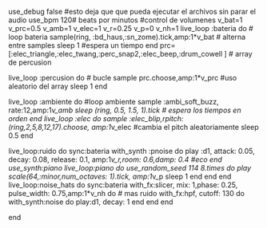 use_debug false #esto deja que que pueda ejecutar el archivos sin parar el audio
use_bpm 120# beats por minutos
#control de volumenes 
v_bat=1
v_prc=0.5
v_amb=1
v_elec=1
v_r=0.25
v_p=0
v_nh=1
live_loop :bateria do # loop bateria 
  sample(ring, :bd_haus,:sn_zome).tick,amp:1*v_bat # alterna entre samples 
  sleep 1 #espera un tiempo
end
prc=[:elec_triangle,:elec_twang,:perc_snap2,:elec_beep,:drum_cowell ] # array de percusion

live_loop :percusion do # bucle 
  sample prc.choose,amp:1*v_prc #uso aleatorio del array
  sleep 1
end

live_loop :ambiente do #loop ambiente
  sample :ambi_soft_buzz, rate:12,amp:1*v_amb
  sleep (ring, 0.5, 1.5, 1).tick # espera  los tiempos en orden
end
live_loop :elec do
  sample :elec_blip,rpitch:(ring,2,5,8,12,17).choose, amp:1*v_elec #cambia el pitch aleatoriamente
  sleep 0.5
end

live_loop:ruido do
  sync:bateria
  with_synth :pnoise do
    play :d1, attack: 0.05, decay: 0.08, release: 0.1, amp:1*v_r,room: 0.6,damp: 0.4 #eco
  end
  use_synth:piano
  live_loop:piano do
    use_random_seed 114
    8.times do
      play scale(64,:minor,num_octaves: 1).tick, amp:1*v_p
      sleep 1
    end
  end
end
live_loop:noise_hats do
  sync:bateria
  with_fx:slicer, mix: 1,phase: 0.25, pulse_width: 0.75,amp:1*v_nh do # mas ruido
    with_fx:hpf, cutoff: 130 do
      with_synth:noise do
        play:d1, decay: 1
      end
    end
  end
  
  
  
  
end

